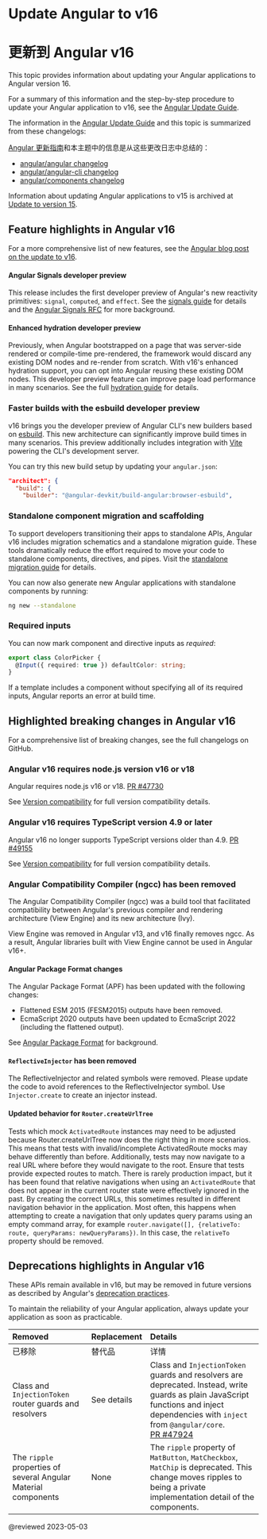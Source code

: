 # Update Angular to v16

# 更新到 Angular v16

<!-- NOTE to writers: When creating the topic for the next version,                               -->

<!--   remember to update the redirect link in angular/aio/firebase.json                          -->

<!-- To update the redirect link in angular/aio/firebase.json:                                    -->

<!--   1. Search for the entry in firebase.json with "source": "guide/update-to-latest-version"   -->

<!--   2,  Update the destination value to refer to the new guide's URL                           -->

<!--                                                                                              -->

This topic provides information about updating your Angular applications to Angular version 16.

For a summary of this information and the step-by-step procedure to update your Angular application
to v16, see the [Angular Update Guide](https://update.angular.io).

The information in the [Angular Update Guide](https://update.angular.io) and this topic is
summarized from these changelogs:

[Angular 更新指南](https://update.angular.io)和本主题中的信息是从这些更改日志中总结的：

* [angular/angular changelog](https://github.com/angular/angular/blob/main/CHANGELOG.md)
* [angular/angular-cli changelog](https://github.com/angular/angular-cli/blob/main/CHANGELOG.md)
* [angular/components changelog](https://github.com/angular/components/blob/main/CHANGELOG.md)

Information about updating Angular applications to v15 is archived at
[Update to version 15](/guide/update-to-version-15).

<a id="new-features"></a>

## Feature highlights in Angular v16

For a more comprehensive list of new features, see the
[Angular blog post on the update to v16](https://blog.angular.io).

<!-- markdownLint-disable MD001 -->

#### Angular Signals developer preview

This release includes the first developer preview of Angular's new reactivity primitives: `signal`,
`computed`, and `effect`. See the [signals guide](/guide/signals) for details and the
[Angular Signals RFC](https://github.com/angular/angular/discussions/49685) for more background.

#### Enhanced hydration developer preview

Previously, when Angular bootstrapped on a page that was server-side rendered or compile-time
pre-rendered, the framework would discard any existing DOM nodes and re-render from scratch. With
v16's enhanced hydration support, you can opt into Angular reusing these existing DOM nodes. This
developer preview feature can improve page load performance in many scenarios. See the full
[hydration guide](/guide/hydration) for details.

### Faster builds with the esbuild developer preview

v16 brings you the developer preview of Angular CLI's new builders based on
[esbuild](https://esbuild.github.io). This new architecture can significantly improve build times in
many scenarios. This preview additionally includes integration with [Vite](https://vitejs.dev)
powering the CLI's development server.

You can try this new build setup by updating your `angular.json`:

```json
"architect": {
  "build": {
    "builder": "@angular-devkit/build-angular:browser-esbuild",
```

### Standalone component migration and scaffolding

To support developers transitioning their apps to standalone APIs, Angular v16 includes migration
schematics and a standalone migration guide. These tools dramatically reduce the effort required to
move your code to standalone components, directives, and pipes. Visit the 
[standalone migration guide](/guide/standalone-migration) for details.

You can now also generate new Angular applications with standalone components by running:

```sh
ng new --standalone
```

### Required inputs

You can now mark component and directive inputs as _required_:

```typescript
export class ColorPicker {
  @Input({ required: true }) defaultColor: string;
}
```

If a template includes a component without specifying all of its required inputs, Angular reports
an error at build time.

<a id="breaking-changes"></a>

## Highlighted breaking changes in Angular v16

For a comprehensive list of breaking changes, see the full changelogs on GitHub.

<a id="v16-bc-01"></a>

### Angular v16 requires node.js version v16 or v18

Angular requires node.js v16 or v18. [PR #47730](https://github.com/angular/angular/pull/49255)

See [Version compatibility](/guide/versions) for full version compatibility details.

<a id="v16-bc-02"></a>

### Angular v16 requires TypeScript version 4.9 or later

Angular v16 no longer supports TypeScript versions older than 4.9. [PR #49155](https://github.com/angular/angular/pull/49155)

See [Version compatibility](/guide/versions) for full version compatibility details.

<a id="v16-bc-03"></a>

### Angular Compatibility Compiler \(ngcc\) has been removed

The Angular Compatibility Compiler \(ngcc\) was a build tool that facilitated compatibility between
Angular's previous compiler and rendering architecture \(View Engine\) and its new architecture \(Ivy\).

View Engine was removed in Angular v13, and v16 finally removes ngcc. As a result, Angular
libraries built with View Engine cannot be used in Angular v16+.

<a id="v16-bc-04"></a>

#### Angular Package Format changes

The Angular Package Format \(APF\) has been updated
with the following changes:

* Flattened ESM 2015 \(FESM2015\) outputs have been removed.
* EcmaScript 2020 outputs have been updated to EcmaScript 2022 \(including the flattened output\).

See [Angular Package Format](/guide/angular-package-format) for background.

<a id="v16-bc-06"></a>

#### `ReflectiveInjector` has been removed

The ReflectiveInjector and related symbols were removed. Please update the code to avoid references
to the ReflectiveInjector symbol. Use `Injector.create` to create an injector instead.

<a id="v16-bc-07"></a>

#### Updated behavior for `Router.createUrlTree`

Tests which mock `ActivatedRoute` instances may need to be adjusted because Router.createUrlTree now
does the right thing in more scenarios. This means that tests with invalid/incomplete ActivatedRoute
mocks may behave differently than before. Additionally, tests may now navigate to a real URL where
before they would navigate to the root. Ensure that tests provide expected routes to match. There is
rarely production impact, but it has been found that relative navigations when using
an `ActivatedRoute` that does not appear in the current router state were effectively ignored in the
past. By creating the correct URLs, this sometimes resulted in different navigation behavior in the
application. Most often, this happens when attempting to create a navigation that only updates query
params using an empty command array, for
example `router.navigate([], {relativeTo: route, queryParams: newQueryParams})`. In this case,
the `relativeTo` property should be removed.

<a id="deprecations"></a>

## Deprecations highlights in Angular v16

These APIs remain available in v16, but may be removed in future versions as described by Angular's
[deprecation practices](/guide/releases#deprecation-practices).

To maintain the reliability of your Angular application, always update your application as soon as
practicable.

| Removed                                                                              | Replacement              | Details                                                                                                                                                                                                                                       |
| :----------------------------------------------------------------------------------- | :----------------------- | :-------------------------------------------------------------------------------------------------------------------------------------------------------------------------------------------------------------------------------------------- |
| 已移除                                                                               | 替代品                   | 详情                                                                                                                                                                                                                                          |
| <a id="v16-dp-01"></a>Class and `InjectionToken` router guards and resolvers         | See details              | Class and `InjectionToken` guards and resolvers are deprecated. Instead, write guards as plain JavaScript functions and inject dependencies with `inject` from `@angular/core`.<br>[PR #47924](https://github.com/angular/angular/pull/47924) |
| <a id="v16-dp-02"></a>The `ripple` properties of several Angular Material components | None                     | The `ripple` property of `MatButton`, `MatCheckbox`, `MatChip` is deprecated. This change moves ripples to being a private implementation detail of the components.                                                                           |

@reviewed 2023-05-03
